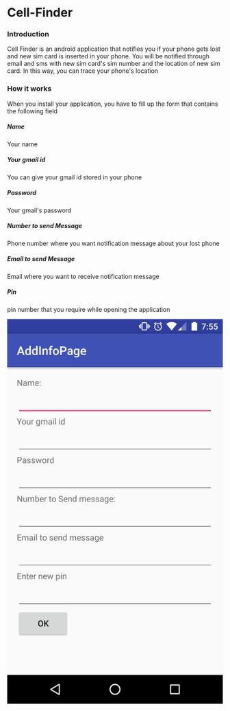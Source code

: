 # Cell-Finder
### Introduction
  Cell Finder is an android application that notifies you if your phone gets lost and new sim card is inserted in your phone.
  You will be notified through email and sms with new sim card's sim number and the location of new sim card. In this way,
  you can trace your phone's location

### How it works
When you install your application, you have to fill up the form that contains the following field
##### Name  
Your name

##### Your gmail id
You can give your gmail id stored in your phone

##### Password
Your gmail's password

##### Number to send Message
Phone number where you want notification message about your lost phone

##### Email to send Message
Email where you want to receive notification message

##### Pin
pin number that you require while opening the application

![Alt text](https://github.com/BipinPaudel/Cell-Finder/blob/master/app/src/main/res/drawable/Screenshot_20160610-195510.png?raw=true "Optional Title")

